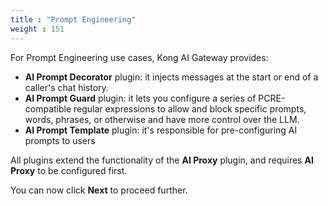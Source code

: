 ```yaml
---
title : "Prompt Engineering"
weight : 151
---
```



For Prompt Engineering use cases, Kong AI Gateway provides:
* **AI Prompt Decorator** plugin: it injects messages at the start or end of a caller's chat history.
* **AI Prompt Guard** plugin: it lets you configure a series of PCRE-compatible regular expressions to allow and block specific prompts, words, phrases, or otherwise and have more control over the LLM.
* **AI Prompt Template** plugin: it's responsible for pre-configuring AI prompts to users


All plugins extend the functionality of the **AI Proxy** plugin, and requires **AI Proxy** to be configured first.


You can now click **Next** to proceed further.